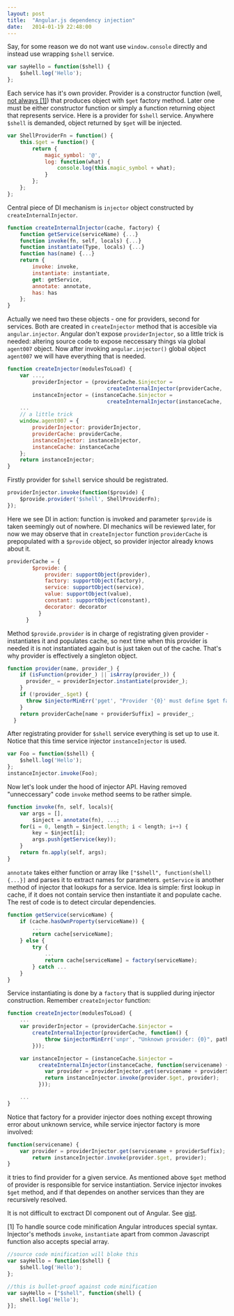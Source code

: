 ```yaml
---
layout: post
title:  "Angular.js dependency injection"
date:   2014-01-19 22:48:00
---
```


Say, for some reason we do not want use `window.console` directly and instead use wrapping `$shell` service.

```javascript
var sayHello = function($shell) {
    $shell.log('Hello');
};
```

Each service has it's own provider. Provider is a constructor function (well, [not always [1]](#note1)) that produces object with `$get` factory method. Later one must be either constructor function or simply a function returning object that represents service. Here is a provider for `$shell` service. Anywhere `$shell` is demanded, object returned by `$get` will be injected.

```javascript
var ShellProviderFn = function() {
    this.$get = function() {
        return {
            magic_symbol: '@',
            log: function(what) {
                console.log(this.magic_symbol + what);
            }
        };
    };
};
```

Central piece of DI mechanism is `injector` object constructed by `createInternalInjector`.

```javascript
function createInternalInjector(cache, factory) {
    function getService(serviceName) {...}
    function invoke(fn, self, locals) {...}
    function instantiate(Type, locals) {...}
    function has(name) {...}
    return {
        invoke: invoke,
        instantiate: instantiate,
        get: getService,
        annotate: annotate,
        has: has
    };
}
```
Actually we need two these objects - one for providers, second for services. Both are created in `createInjector` method that is accesible via `angular.injector`. Angular don't expose `providerInjector`, so a little trick is needed: altering source code to expose neccessary things via global `agent007` object. Now after invoking `angular.injector()` global object `agent007`  we will have everything that is needed.

```javascript
function createInjector(modulesToLoad) {
    var ...,
        providerInjector = (providerCache.$injector =
                                createInternalInjector(providerCache, ...),
        instanceInjector = (instanceCache.$injector =
                                createInternalInjector(instanceCache, ...);
    ...
    // a little trick
    window.agent007 = {
        providerInjector: providerInjector,
        providerCache: providerCache,
        instanceInjector: instanceInjector,
        instanceCache: instanceCache
    };
    return instanceInjector;
}
```

Firstly provider for `$shell` service should be registrated.

```javascript
providerInjector.invoke(function($provide) {
    $provide.provider('$shell', ShellProviderFn);
});
```

Here we see DI in action: function is invoked and parameter `$provide` is taken seemingly out of nowhere. DI mechanics will be reviewed later, for now we may observe that in `createInjector` function `providerCache` is prepopulated with a `$provide` object, so provider injector already knows about it.

```javascript
providerCache = {
        $provide: {
            provider: supportObject(provider),
            factory: supportObject(factory),
            service: supportObject(service),
            value: supportObject(value),
            constant: supportObject(constant),
            decorator: decorator
          }
      }
```

Method  `$provide.provider` is in charge of registrating given provider - instantiates it and populates cache, so next time when this provider is needed it is not instantiated again but is just taken out of the cache. That's why provider is effectively a singleton object.

```javascript
function provider(name, provider_) {
    if (isFunction(provider_) || isArray(provider_)) {
      provider_ = providerInjector.instantiate(provider_);
    }
    if (!provider_.$get) {
      throw $injectorMinErr('pget', "Provider '{0}' must define $get factory method.", name);
    }
    return providerCache[name + providerSuffix] = provider_;
  }
```

After registrating provider for `$shell` service everything is set up to use it. Notice that this time service injector `instanceInjector` is used.

```javascript
var Foo = function($shell) {
    $shell.log('Hello');
};
instanceInjector.invoke(Foo);
```

Now let's look under the hood of injector API. Having removed "unneccessary" code `invoke` method seems to be rather simple.

```javascript
function invoke(fn, self, locals){
    var args = [],
        $inject = annotate(fn), ...;
    for(i = 0, length = $inject.length; i < length; i++) {
        key = $inject[i];
        args.push(getService(key));
    }
    return fn.apply(self, args);
}
```

`annotate` takes either function or array like `["$shell", function(shell) {...}]` and parses it to extract names for parameters. `getService` is another method of injector that lookups for a service. Idea is simple: first lookup in cache, if it does not contain service then instantiate it and populate cache. The rest of code is to detect circular dependencies.

```javascript
function getService(serviceName) {
    if (cache.hasOwnProperty(serviceName)) {
        ...
        return cache[serviceName];
    } else {
        try {
            ...
            return cache[serviceName] = factory(serviceName);
        } catch ...
    }
}
```

Service instantiating is done by a `factory` that is supplied during injector construction. Remember `createInjector` function:

```javascript
function createInjector(modulesToLoad) {
    ...
    var providerInjector = (providerCache.$injector =
        createInternalInjector(providerCache, function() {
            throw $injectorMinErr('unpr', "Unknown provider: {0}", path.join(' <- '));
        }));

    var instanceInjector = (instanceCache.$injector =
          createInternalInjector(instanceCache, function(servicename) {
            var provider = providerInjector.get(servicename + providerSuffix);
            return instanceInjector.invoke(provider.$get, provider);
          }));

    ...
}
```

Notice that factory for a provider injector does nothing except throwing error about unknown service, while service injector factory is more involved:

```javascript
function(servicename) {
    var provider = providerInjector.get(servicename + providerSuffix);
        return instanceInjector.invoke(provider.$get, provider);
}
```
it tries to find provider for a given service. As mentioned above `$get` method of provider is responsible for service instantiation. Service injector invokes `$get` method, and if that dependes on another services than they are recursively resolved.

It is not difficult to exctract DI component out of Angular. See [gist](https://gist.github.com/kykyev/8630948).

<span id="note1">[1]&nbsp;</span>To handle source code minification Angular introduces special syntax. Injector's methods `invoke`, `instantiate` apart from common Javascript function also accepts special array.

```javascript
//source code minification will bloke this
var sayHello = function($shell) {
    $shell.log('Hello');
};

//this is bullet-proof against code minification
var sayHello = ["$shell", function(shell) {
    shell.log('Hello');
}];
```
